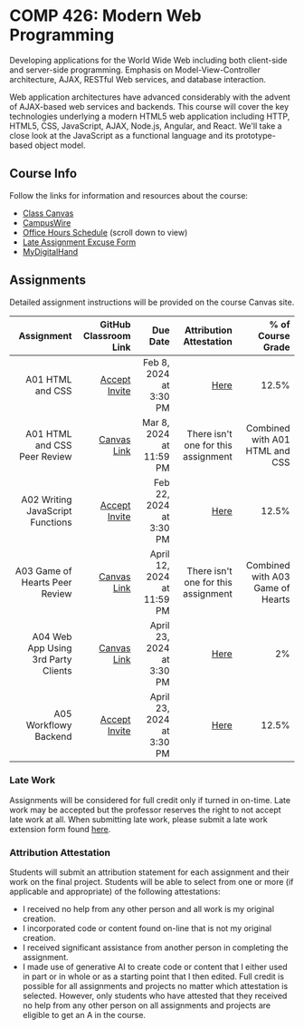 # COMP 426: Modern Web Programming

Developing applications for the World Wide Web including both client-side and server-side programming. Emphasis on Model-View-Controller architecture, AJAX, RESTful Web services, and database interaction. 

Web application architectures have advanced considerably with the advent of AJAX-based web services and backends. This course will cover the key technologies underlying a modern HTML5 web application including HTTP, HTML5, CSS, JavaScript, AJAX, Node.js, Angular, and React. We'll take a close look at the JavaScript as a functional language and its prototype-based object model. 

## Course Info
Follow the links for information and resources about the course:
* [Class Canvas](https://uncch.instructure.com/courses/48902)
* [CampusWire](https://campuswire.com/p/GA1E95F7C)
* [Office Hours Schedule](https://uncch.instructure.com/courses/48902) (scroll down to view)
* [Late Assignment Excuse Form](https://docs.google.com/forms/d/e/1FAIpQLSdPfy-uu93728j3ENCdzUZA1r5wzZyv4QQqdG058GLmUyxsXw/viewform)
* [MyDigitalHand](https://beta.mydigitalhand.org/enroll/SK7D54G)

## Assignments

Detailed assignment instructions will be provided on the course Canvas site.

| Assignment | GitHub Classroom Link | Due Date | Attribution Attestation | % of Course Grade 
| -------------: | -------------: | -------------: | -------------: | -------------: |
| A01 HTML and CSS | [Accept Invite](https://classroom.github.com/assignment-invitations/22314d23088323880783446e8a739c66) | Feb 8, 2024 at 3:30 PM | [Here](https://docs.google.com/forms/d/e/1FAIpQLSdJ4T5zq5duVUQOW7RK4eYMy9Uxac5-QILbXu3fxl6e52f_Og/viewform) | 12.5% |
| A01 HTML and CSS Peer Review | [Canvas Link](https://uncch.instructure.com/courses/48902/assignments/408488) | Mar 8, 2024 at 11:59 PM | There isn't one for this assignment | Combined with A01 HTML and CSS |
| A02 Writing JavaScript Functions | [Accept Invite](https://classroom.github.com/assignment-invitations/368f94ebeaeaa0c9c3111a597d858bd7/status) | Feb 22, 2024 at 3:30 PM | [Here](https://docs.google.com/forms/d/e/1FAIpQLSedSIL4vJlkDuC3cVtptT-KbjkHLMwJZ0ZXlB2hP1I3acCFGw/viewform) | 12.5% |
| A03 Game of Hearts Peer Review | [Canvas Link](https://uncch.instructure.com/courses/48902/assignments/416298) | April 12, 2024 at 11:59 PM | There isn't one for this assignment | Combined with A03 Game of Hearts |
| A04 Web App Using 3rd Party Clients | [Canvas Link](https://uncch.instructure.com/courses/48902/assignments/415337) | April 23, 2024 at 3:30 PM | [Here](https://docs.google.com/forms/d/e/1FAIpQLSdXq9tnWDnnJC-gfyh4YzVcwihux_nZUFkyYJv6fK6aIRJp_Q/viewform) | 2% |
| A05 Workflowy Backend | [Accept Invite](https://classroom.github.com/a/0wVBrcJA) | April 23, 2024 at 3:30 PM | [Here](https://docs.google.com/forms/d/e/1FAIpQLScAEZD4Qop_GbalIWw_wsgITmFsUMRgCVOtvXln9THoWKU-qQ/viewform) | 12.5% |

### Late Work
Assignments will be considered for full credit only if turned in on-time. Late work may be accepted but the professor reserves the right to not accept late work at all. When submitting late work, please submit a late work extension form found [here](https://docs.google.com/forms/d/e/1FAIpQLSdPfy-uu93728j3ENCdzUZA1r5wzZyv4QQqdG058GLmUyxsXw/viewform).

### Attribution Attestation
Students will submit an attribution statement for each assignment and their work on the final project. Students will be
able to select from one or more (if applicable and appropriate) of the following attestations:
* I received no help from any other person and all work is my original creation.
* I incorporated code or content found on-line that is not my original creation.
* I received significant assistance from another person in completing the assignment.
* I made use of generative AI to create code or content that I either used in part or in whole or as a starting point
that I then edited.
Full credit is possible for all assignments and projects no matter which attestation is selected. However, only students
who have attested that they received no help from any other person on all assignments and projects are eligible to get
an A in the course.
